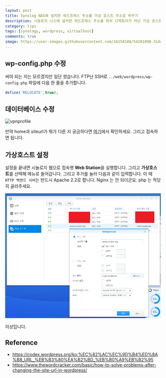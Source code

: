 ```yaml
---
layout: post
title: Synolog NAS에 설치한 워드프레스 주소를 가상 호스트 주소로 바꾸기
description: 시놀로지 나스에 설치한 워드프레스 주소를 하위 디렉토리가 아닌 가상 호스트 주소로 바꿔본다.
category: tips
tags: [synology, wordpress, virtualhost]
comments: true
image: https://user-images.githubusercontent.com/16158188/54201098-31def780-4510-11e9-965b-67b8f5dead86.jpg
---
```


## wp-config.php 수정

써야 되는 지는 모르겠지만 일단 썼습니다.
FTP난 SSH로 `../web/wordpress/wp-config.php` 파일에 다음 한 줄을 추가합니다.

``` php
define('RELOCATE',true);
```

## 데이터베이스 수정

![vpnprofile](/postres/181223/press.scrawl.org0.jpg)

만약 home과 siteurl가 뭐가 다른 지 궁금하다면 [여기](https://www.thewordcracker.com/basic/how-to-solve-problems-after-changing-the-site-url-in-wordpress/)에서 확인하세요.
그리고 접속하면 됩니다.

## 가상호스트 설정

설정을 끝내면 시놀로지 웹으로 접속햇 **Web Station**을 실행합니다. 그리고 **가상호스트**를 선택해 메뉴로 들어갑니다. 그리고 추가를 눌러 다음과 같이 입력합니다.
이 때 `HTTP 백엔드 서버`는 반드시 Apache 2.2로 합니다. Nginx 는 안 되더군요. php 는 적당히 골라주세요.

![vpnlogin](/postres/190312/press.scrawl.org1.jpg)

이상입니다.

## Reference

- https://codex.wordpress.org/ko:%EC%82%AC%EC%9D%B4%ED%8A%B8_URL_%EB%B3%80%EA%B2%BD_%EB%B0%A9%EB%B2%95
- https://www.thewordcracker.com/basic/how-to-solve-problems-after-changing-the-site-url-in-wordpress/
